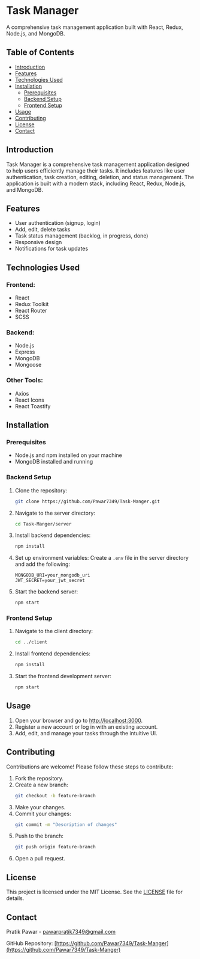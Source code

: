 # Task Manager

A comprehensive task management application built with React, Redux, Node.js, and MongoDB.

## Table of Contents
- [Introduction](#introduction)
- [Features](#features)
- [Technologies Used](#technologies-used)
- [Installation](#installation)
  - [Prerequisites](#prerequisites)
  - [Backend Setup](#backend-setup)
  - [Frontend Setup](#frontend-setup)
- [Usage](#usage)
- [Contributing](#contributing)
- [License](#license)
- [Contact](#contact)

## Introduction
Task Manager is a comprehensive task management application designed to help users efficiently manage their tasks. It includes features like user authentication, task creation, editing, deletion, and status management. The application is built with a modern stack, including React, Redux, Node.js, and MongoDB.

## Features
- User authentication (signup, login)
- Add, edit, delete tasks
- Task status management (backlog, in progress, done)
- Responsive design
- Notifications for task updates

## Technologies Used
### Frontend:
- React
- Redux Toolkit
- React Router
- SCSS

### Backend:
- Node.js
- Express
- MongoDB
- Mongoose

### Other Tools:
- Axios
- React Icons
- React Toastify

## Installation

### Prerequisites
- Node.js and npm installed on your machine
- MongoDB installed and running

### Backend Setup
1. Clone the repository:
    ```sh
    git clone https://github.com/Pawar7349/Task-Manger.git
    ```

2. Navigate to the server directory:
    ```sh
    cd Task-Manger/server
    ```

3. Install backend dependencies:
    ```sh
    npm install
    ```

4. Set up environment variables:
    Create a `.env` file in the server directory and add the following:
    ```env
    MONGODB_URI=your_mongodb_uri
    JWT_SECRET=your_jwt_secret
    ```

5. Start the backend server:
    ```sh
    npm start
    ```

### Frontend Setup
1. Navigate to the client directory:
    ```sh
    cd ../client
    ```

2. Install frontend dependencies:
    ```sh
    npm install
    ```

3. Start the frontend development server:
    ```sh
    npm start
    ```

## Usage
1. Open your browser and go to [http://localhost:3000](http://localhost:3000).
2. Register a new account or log in with an existing account.
3. Add, edit, and manage your tasks through the intuitive UI.

## Contributing
Contributions are welcome! Please follow these steps to contribute:

1. Fork the repository.
2. Create a new branch:
    ```sh
    git checkout -b feature-branch
    ```
3. Make your changes.
4. Commit your changes:
    ```sh
    git commit -m "Description of changes"
    ```
5. Push to the branch:
    ```sh
    git push origin feature-branch
    ```
6. Open a pull request.

## License
This project is licensed under the MIT License. See the [LICENSE](LICENSE) file for details.

## Contact
Pratik Pawar - pawarpratik7349@gmail.com

GitHub Repository: [https://github.com/Pawar7349/Task-Manger](https://github.com/Pawar7349/Task-Manger)
